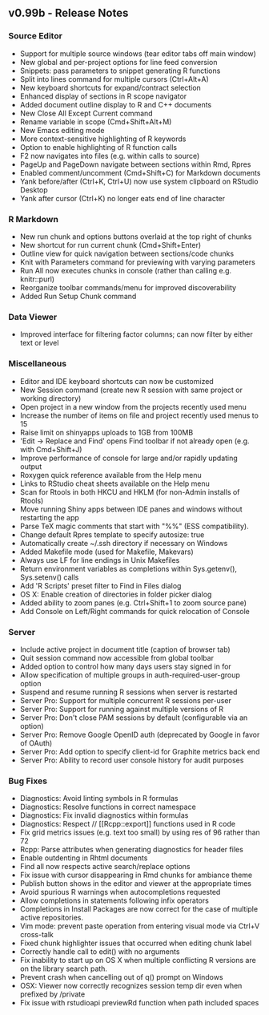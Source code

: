 ## v0.99b - Release Notes

### Source Editor

* Support for multiple source windows (tear editor tabs off main window)
* New global and per-project options for line feed conversion
* Snippets: pass parameters to snippet generating R functions
* Split into lines command for multiple cursors (Ctrl+Alt+A)
* New keyboard shortcuts for expand/contract selection
* Enhanced display of sections in R scope navigator
* Added document outline display to R and C++ documents
* New Close All Except Current command
* Rename variable in scope (Cmd+Shift+Alt+M)
* New Emacs editing mode
* More context-sensitive highlighting of R keywords
* Option to enable highlighting of R function calls
* F2 now navigates into files (e.g. within calls to source)
* PageUp and PageDown navigate between sections within Rmd, Rpres
* Enabled comment/uncomment (Cmd+Shift+C) for Markdown documents
* Yank before/after (Ctrl+K, Ctrl+U) now use system clipboard on RStudio Desktop
* Yank after cursor (Ctrl+K) no longer eats end of line character

### R Markdown

* New run chunk and options buttons overlaid at the top right of chunks
* New shortcut for run current chunk (Cmd+Shift+Enter)
* Outline view for quick navigation between sections/code chunks
* Knit with Parameters command for previewing with varying parameters
* Run All now executes chunks in console (rather than calling e.g. knitr::purl)
* Reorganize toolbar commands/menu for improved discoverability
* Added Run Setup Chunk command

### Data Viewer

* Improved interface for filtering factor columns; can now filter by either text or level

### Miscellaneous

* Editor and IDE keyboard shortcuts can now be customized
* New Session command (create new R session with same project or working directory)
* Open project in a new window from the projects recently used menu
* Increase the number of items on file and project recently used menus to 15
* Raise limit on shinyapps uploads to 1GB from 100MB
* 'Edit -> Replace and Find' opens Find toolbar if not already open (e.g. with Cmd+Shift+J)
* Improve performance of console for large and/or rapidly updating output
* Roxygen quick reference available from the Help menu
* Links to RStudio cheat sheets available on the Help menu
* Scan for Rtools in both HKCU and HKLM (for non-Admin installs of Rtools)
* Move running Shiny apps between IDE panes and windows without restarting the app
* Parse TeX magic comments that start with "%%" (ESS compatibility).
* Change default Rpres template to specify autosize: true
* Automatically create ~/.ssh directory if necessary on Windows
* Added Makefile mode (used for Makefile, Makevars)
* Always use LF for line endings in Unix Makefiles
* Return environment variables as completions within Sys.getenv(), Sys.setenv() calls
* Add 'R Scripts' preset filter to Find in Files dialog
* OS X: Enable creation of directories in folder picker dialog
* Added ability to zoom panes (e.g. Ctrl+Shift+1 to zoom source pane)
* Add Console on Left/Right commands for quick relocation of Console

### Server

* Include active project in document title (caption of browser tab) 
* Quit session command now accessible from global toolbar
* Added option to control how many days users stay signed in for
* Allow specification of multiple groups in auth-required-user-group option
* Suspend and resume running R sessions when server is restarted
* Server Pro: Support for multiple concurrent R sessions per-user
* Server Pro: Support for running against multiple versions of R
* Server Pro: Don't close PAM sessions by default (configurable via an option)
* Server Pro: Remove Google OpenID auth (deprecated by Google in favor of OAuth)
* Server Pro: Add option to specify client-id for Graphite metrics back end
* Server Pro: Ability to record user console history for audit purposes

### Bug Fixes

* Diagnostics: Avoid linting symbols in R formulas
* Diagnostics: Resolve functions in correct namespace 
* Diagnostics: Fix invalid diagnostics within formulas
* Diagnostics: Respect // [[Rcpp::export]] functions used in R code
* Fix grid metrics issues (e.g. text too small) by using res of 96 rather than 72
* Rcpp: Parse attributes when generating diagnostics for header files
* Enable outdenting in Rhtml documents
* Find all now respects active search/replace options
* Fix issue with cursor disappearing in Rmd chunks for ambiance theme
* Publish button shows in the editor and viewer at the appropriate times
* Avoid spurious R warnings when autocompletions requested
* Allow completions in statements following infix operators
* Completions in Install Packages are now correct for the case of multiple active repositories.
* Vim mode: prevent paste operation from entering visual mode via Ctrl+V cross-talk
* Fixed chunk highlighter issues that occurred when editing chunk label
* Correctly handle call to edit() with no arguments
* Fix inability to start up on OS X when multiple conflicting R versions are on the library search path.
* Prevent crash when cancelling out of q() prompt on Windows
* OSX: Viewer now correctly recognizes session temp dir even when prefixed by /private
* Fix issue with rstudioapi previewRd function when path included spaces



